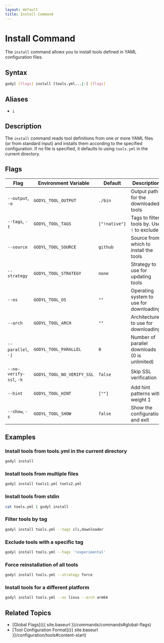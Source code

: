 ```yaml
---
layout: default
title: Install Command
---
```


# Install Command

The `install` command allows you to install tools defined in YAML configuration files.

## Syntax

```sh
godyl [flags] install [tools.yml...|-] [flags]
```

## Aliases

- `i`

## Description

The `install` command reads tool definitions from one or more YAML files (or from standard input) and installs them according to the specified configuration. If no file is specified, it defaults to using `tools.yml` in the current directory.

## Flags

| Flag                    | Environment Variable       | Default       | Description                                   |
| ----------------------- | -------------------------- | ------------- | --------------------------------------------- |
| `--output`, `-o`        | `GODYL_TOOL_OUTPUT`        | `./bin`       | Output path for the downloaded tools          |
| `--tags`, `-t`          | `GODYL_TOOL_TAGS`          | `["!native"]` | Tags to filter tools by. Use `!` to exclude   |
| `--source`              | `GODYL_TOOL_SOURCE`        | `github`      | Source from which to install the tools        |
| `--strategy`            | `GODYL_TOOL_STRATEGY`      | `none`        | Strategy to use for updating tools            |
| `--os`                  | `GODYL_TOOL_OS`            | `""`          | Operating system to use for downloading       |
| `--arch`                | `GODYL_TOOL_ARCH`          | `""`          | Architecture to use for downloading           |
| `--parallel`, `-j`      | `GODYL_TOOL_PARALLEL`      | `0`           | Number of parallel downloads (0 is unlimited) |
| `--no-verify-ssl`, `-k` | `GODYL_TOOL_NO_VERIFY_SSL` | `false`       | Skip SSL verification                         |
| `--hint`                | `GODYL_TOOL_HINT`          | `[""]`        | Add hint patterns with weight 1               |
| `--show`, `-s`          | `GODYL_TOOL_SHOW`          | `false`       | Show the configuration and exit               |

## Examples

### Install tools from tools.yml in the current directory

```sh
godyl install
```

### Install tools from multiple files

```sh
godyl install tools1.yml tools2.yml
```

### Install tools from stdin

```sh
cat tools.yml | godyl install -
```

### Filter tools by tag

```sh
godyl install tools.yml --tags cli,downloader
```

### Exclude tools with a specific tag

```sh
godyl install tools.yml --tags '!experimental'
```

### Force reinstallation of all tools

```sh
godyl install tools.yml --strategy force
```

### Install tools for a different platform

```sh
godyl install tools.yml --os linux --arch arm64
```

## Related Topics

- [Global Flags]({{ site.baseurl }}/commands/commands#global-flags)
- [Tool Configuration Format]({{ site.baseurl }}/configuration/tools#content-start)
